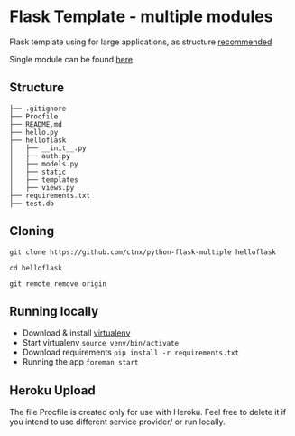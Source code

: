 # Flask Template - multiple modules

Flask template using for large applications, as structure [recommended](http://flask.pocoo.org/docs/0.10/patterns/packages/)

Single module can be found [here](https://github.com/ctnx/python-flask-single)

## Structure
```.
├── .gitignore
├── Procfile
├── README.md
├── hello.py
├── helloflask
│   ├── __init__.py
│   ├── auth.py
│   ├── models.py
│   ├── static
│   ├── templates
│   ├── views.py
├── requirements.txt
├── test.db
```

## Cloning

``` git clone https://github.com/ctnx/python-flask-multiple helloflask ```

``` cd helloflask ```

``` git remote remove origin ```

## Running locally
- Download & install [virtualenv](https://virtualenv.pypa.io)
- Start virtualenv
```source venv/bin/activate```
- Download requirements
```pip install -r requirements.txt ```
- Running the app
```foreman start```

## Heroku Upload
The file Procfile is created only for use with Heroku. Feel free to delete it if you intend to use different service provider/ or run locally.
